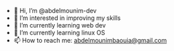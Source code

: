 - 👋 Hi, I’m @abdelmounim-dev
- 👀 I’m interested in improving my skills
- 🌱 I’m currently learning web dev
- 🌱 I’m currently learning linux OS
- 📫 How to reach me: abdelmounimbaouia@gmail.com

<!---
abdelmounim-dev/abdelmounim-dev is a ✨ special ✨ repository because its `README.md` (this file) appears on your GitHub profile.
You can click the Preview link to take a look at your changes.
--->
